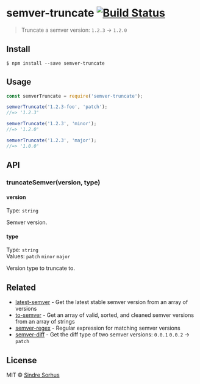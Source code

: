 # semver-truncate [![Build Status](https://travis-ci.org/sindresorhus/semver-truncate.svg?branch=master)](https://travis-ci.org/sindresorhus/semver-truncate)

> Truncate a semver version: `1.2.3` → `1.2.0`


## Install

```
$ npm install --save semver-truncate
```


## Usage

```js
const semverTruncate = require('semver-truncate');

semverTruncate('1.2.3-foo', 'patch');
//=> '1.2.3'

semverTruncate('1.2.3', 'minor');
//=> '1.2.0'

semverTruncate('1.2.3', 'major');
//=> '1.0.0'
```


## API

### truncateSemver(version, type)

#### version

Type: `string`

Semver version.

#### type

Type: `string`<br>
Values: `patch` `minor` `major`

Version type to truncate to.


## Related

- [latest-semver](https://github.com/sindresorhus/latest-semver) - Get the latest stable semver version from an array of versions
- [to-semver](https://github.com/sindresorhus/to-semver) - Get an array of valid, sorted, and cleaned semver versions from an array of strings
- [semver-regex](https://github.com/sindresorhus/semver-regex) - Regular expression for matching semver versions
- [semver-diff](https://github.com/sindresorhus/semver-diff) - Get the diff type of two semver versions: `0.0.1` `0.0.2` → `patch`


## License

MIT © [Sindre Sorhus](https://sindresorhus.com)
